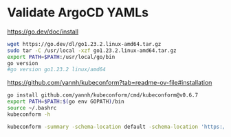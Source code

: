 # Validate ArgoCD YAMLs

<https://go.dev/doc/install>

```sh
wget https://go.dev/dl/go1.23.2.linux-amd64.tar.gz
sudo tar -C /usr/local -xzf go1.23.2.linux-amd64.tar.gz
export PATH=$PATH:/usr/local/go/bin
go version
#go version go1.23.2 linux/amd64
```

<https://github.com/yannh/kubeconform?tab=readme-ov-file#installation>

```sh
go install github.com/yannh/kubeconform/cmd/kubeconform@v0.6.7
export PATH=$PATH:$(go env GOPATH)/bin
source ~/.bashrc
kubeconform -h
```

```sh
kubeconform -summary -schema-location default -schema-location 'https://raw.githubusercontent.com/datreeio/CRDs-catalog/refs/heads/main/argoproj.io/application_v1alpha1.json' playbooks/yaml/argocd-apps/prometheus/prometheus-application.yaml
```
